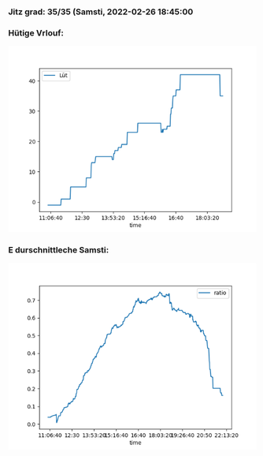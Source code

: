 ### Jitz grad: 35/35 (Samsti, 2022-02-26 18:45:00

### Hütige Vrlouf:
![Graph](Today.png)

### E durschnittleche Samsti:
![Graph](Samsti.png)